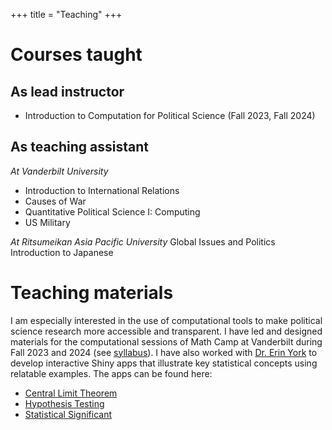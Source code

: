 +++
title = "Teaching"
+++

# Courses taught

## As lead instructor
- Introduction to Computation for Political Science (Fall 2023, Fall 2024)

## As teaching assistant

*At Vanderbilt University*
- Introduction to International Relations
- Causes of War
- Quantitative Political Science I: Computing
- US Military

*At Ritsumeikan Asia Pacific University*
Global Issues and Politics
Introduction to Japanese

# Teaching materials

I am especially interested in the use of computational tools to make political science research more accessible and transparent. I have led and designed materials for the computational sessions of Math Camp at Vanderbilt during Fall 2023 and 2024 (see [syllabus](https://github.com/thaonguyen-ha/thaonguyen-ha.github.io/blob/main/content/files/2024-computational-methods-syllabus.pdf)). I have also worked with [Dr. Erin York](https://eayork.github.io/teaching/) to develop interactive Shiny apps that illustrate key statistical concepts using relatable examples. The apps can be found here:

- [Central Limit Theorem](https://nguyentha.shinyapps.io/psci-clt/)
- [Hypothesis Testing](https://nguyentha.shinyapps.io/psci-hypothesis-testing/)
- [Statistical Significant](https://nguyentha.shinyapps.io/beyonce-experiment/)
